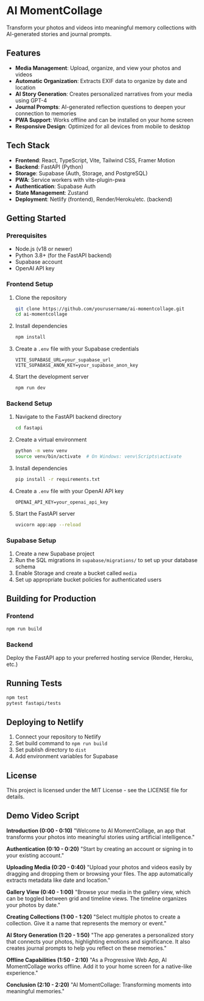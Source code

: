 # AI MomentCollage

Transform your photos and videos into meaningful memory collections with AI-generated stories and journal prompts.

## Features

- **Media Management**: Upload, organize, and view your photos and videos
- **Automatic Organization**: Extracts EXIF data to organize by date and location
- **AI Story Generation**: Creates personalized narratives from your media using GPT-4
- **Journal Prompts**: AI-generated reflection questions to deepen your connection to memories
- **PWA Support**: Works offline and can be installed on your home screen
- **Responsive Design**: Optimized for all devices from mobile to desktop

## Tech Stack

- **Frontend**: React, TypeScript, Vite, Tailwind CSS, Framer Motion
- **Backend**: FastAPI (Python)
- **Storage**: Supabase (Auth, Storage, and PostgreSQL)
- **PWA**: Service workers with vite-plugin-pwa
- **Authentication**: Supabase Auth
- **State Management**: Zustand
- **Deployment**: Netlify (frontend), Render/Heroku/etc. (backend)

## Getting Started

### Prerequisites

- Node.js (v18 or newer)
- Python 3.8+ (for the FastAPI backend)
- Supabase account
- OpenAI API key

### Frontend Setup

1. Clone the repository
   ```bash
   git clone https://github.com/yourusername/ai-momentcollage.git
   cd ai-momentcollage
   ```

2. Install dependencies
   ```bash
   npm install
   ```

3. Create a `.env` file with your Supabase credentials
   ```
   VITE_SUPABASE_URL=your_supabase_url
   VITE_SUPABASE_ANON_KEY=your_supabase_anon_key
   ```

4. Start the development server
   ```bash
   npm run dev
   ```

### Backend Setup

1. Navigate to the FastAPI backend directory
   ```bash
   cd fastapi
   ```

2. Create a virtual environment
   ```bash
   python -m venv venv
   source venv/bin/activate  # On Windows: venv\Scripts\activate
   ```

3. Install dependencies
   ```bash
   pip install -r requirements.txt
   ```

4. Create a `.env` file with your OpenAI API key
   ```
   OPENAI_API_KEY=your_openai_api_key
   ```

5. Start the FastAPI server
   ```bash
   uvicorn app:app --reload
   ```

### Supabase Setup

1. Create a new Supabase project
2. Run the SQL migrations in `supabase/migrations/` to set up your database schema
3. Enable Storage and create a bucket called `media`
4. Set up appropriate bucket policies for authenticated users

## Building for Production

### Frontend

```bash
npm run build
```

### Backend

Deploy the FastAPI app to your preferred hosting service (Render, Heroku, etc.)

## Running Tests

```bash
npm test
pytest fastapi/tests
```

## Deploying to Netlify

1. Connect your repository to Netlify
2. Set build command to `npm run build`
3. Set publish directory to `dist`
4. Add environment variables for Supabase

## License

This project is licensed under the MIT License - see the LICENSE file for details.

## Demo Video Script

**Introduction (0:00 - 0:10)**
"Welcome to AI MomentCollage, an app that transforms your photos into meaningful stories using artificial intelligence."

**Authentication (0:10 - 0:20)**
"Start by creating an account or signing in to your existing account."

**Uploading Media (0:20 - 0:40)**
"Upload your photos and videos easily by dragging and dropping them or browsing your files. The app automatically extracts metadata like date and location."

**Gallery View (0:40 - 1:00)**
"Browse your media in the gallery view, which can be toggled between grid and timeline views. The timeline organizes your photos by date."

**Creating Collections (1:00 - 1:20)**
"Select multiple photos to create a collection. Give it a name that represents the memory or event."

**AI Story Generation (1:20 - 1:50)**
"The app generates a personalized story that connects your photos, highlighting emotions and significance. It also creates journal prompts to help you reflect on these memories."

**Offline Capabilities (1:50 - 2:10)**
"As a Progressive Web App, AI MomentCollage works offline. Add it to your home screen for a native-like experience."

**Conclusion (2:10 - 2:20)**
"AI MomentCollage: Transforming moments into meaningful memories."